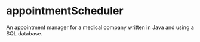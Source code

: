 # appointmentScheduler

An appointment manager for a medical company written in Java and using a SQL database. 
